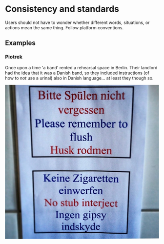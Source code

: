 # Consistency and standards

Users should not have to wonder whether different words, situations, or actions mean the same thing. Follow platform conventions.

## Examples

### Piotrek
Once upon a time 'a band' rented a rehearsal space in Berlin. Their landlord had the idea that it was a Danish band, so they included instructions (of how to _not_ use a urinal) also in Danish language... at least they though so. 

![](images/piotrek-urinal_guidelines-consistency.jpg)